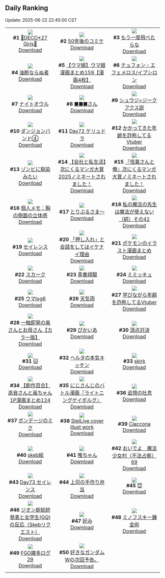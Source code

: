 ## Daily Ranking
Update: 2025-06-22 22:45:00 CST

|      |      |      |
| :----: | :----: | :----: |
| ![](https://i.pixiv.re/c/240x480/img-master/img/2025/06/20/00/00/12/131749513_p0_master1200.jpg)<br>**#1** [💜DECO*27 Girls🩷](https://www.pixiv.net/artworks/131749513)<br>[Download](https://i.pixiv.re/img-original/img/2025/06/20/00/00/12/131749513_p0.jpg) | ![](https://i.pixiv.re/c/240x480/img-master/img/2025/06/22/03/58/06/131799736_p0_master1200.jpg)<br>**#2** [50年後のコミケ](https://www.pixiv.net/artworks/131799736)<br>[Download](https://i.pixiv.re/img-original/img/2025/06/22/03/58/06/131799736_p0.jpg) | ![](https://i.pixiv.re/c/240x480/img-master/img/2025/06/20/07/30/04/131758416_p0_master1200.jpg)<br>**#3** [もう一度飛べたらな](https://www.pixiv.net/artworks/131758416)<br>[Download](https://i.pixiv.re/img-original/img/2025/06/20/07/30/04/131758416_p0.jpg) |
| ![](https://i.pixiv.re/c/240x480/img-master/img/2025/06/20/19/40/27/131773585_p0_master1200.jpg)<br>**#4** [油断ならぬ者](https://www.pixiv.net/artworks/131773585)<br>[Download](https://i.pixiv.re/img-original/img/2025/06/20/19/40/27/131773585_p0.jpg) | ![](https://i.pixiv.re/c/240x480/img-master/img/2025/06/20/00/00/31/131749649_p0_master1200.jpg)<br>**#5** [【ウマ娘】ウマ娘漫画まとめ159【漫画4枚】](https://www.pixiv.net/artworks/131749649)<br>[Download](https://i.pixiv.re/img-original/img/2025/06/20/00/00/31/131749649_p0.jpg) | ![](https://i.pixiv.re/c/240x480/img-master/img/2025/06/20/00/00/22/131749597_p0_master1200.jpg)<br>**#6** [テュフォン・エフェメロス/イプシロン](https://www.pixiv.net/artworks/131749597)<br>[Download](https://i.pixiv.re/img-original/img/2025/06/20/00/00/22/131749597_p0.jpg) |
| ![](https://i.pixiv.re/c/240x480/img-master/img/2025/06/20/07/02/14/131757972_p0_master1200.jpg)<br>**#7** [ナイトオウル](https://www.pixiv.net/artworks/131757972)<br>[Download](https://i.pixiv.re/img-original/img/2025/06/20/07/02/14/131757972_p0.jpg) | ![](https://i.pixiv.re/c/240x480/img-master/img/2025/06/20/11/12/32/131761930_p0_master1200.jpg)<br>**#8** [■■■さん](https://www.pixiv.net/artworks/131761930)<br>[Download](https://i.pixiv.re/img-original/img/2025/06/20/11/12/32/131761930_p0.jpg) | ![](https://i.pixiv.re/c/240x480/img-master/img/2025/06/20/00/00/03/131749449_p0_master1200.jpg)<br>**#9** [シュウジ=ジークアクス説](https://www.pixiv.net/artworks/131749449)<br>[Download](https://i.pixiv.re/img-original/img/2025/06/20/00/00/03/131749449_p0.png) |
| ![](https://i.pixiv.re/c/240x480/img-master/img/2025/06/21/13/34/23/131802074_p0_master1200.jpg)<br>**#10** [ダンジョンバンド④](https://www.pixiv.net/artworks/131802074)<br>[Download](https://i.pixiv.re/img-original/img/2025/06/21/13/34/23/131802074_p0.jpg) | ![](https://i.pixiv.re/c/240x480/img-master/img/2025/06/20/00/00/18/131749572_p0_master1200.jpg)<br>**#11** [Day72 ケリュドラ](https://www.pixiv.net/artworks/131749572)<br>[Download](https://i.pixiv.re/img-original/img/2025/06/20/00/00/18/131749572_p0.jpg) | ![](https://i.pixiv.re/c/240x480/img-master/img/2025/06/20/21/11/42/131777410_p0_master1200.jpg)<br>**#12** [かかってきた年齢を詐称してるVtuber](https://www.pixiv.net/artworks/131777410)<br>[Download](https://i.pixiv.re/img-original/img/2025/06/20/21/11/42/131777410_p0.jpg) |
| ![](https://i.pixiv.re/c/240x480/img-master/img/2025/06/21/01/43/58/131788382_p0_master1200.jpg)<br>**#13** [ゾンビに馴染みたい](https://www.pixiv.net/artworks/131788382)<br>[Download](https://i.pixiv.re/img-original/img/2025/06/21/01/43/58/131788382_p0.png) | ![](https://i.pixiv.re/c/240x480/img-master/img/2025/06/20/11/30/02/131762204_p0_master1200.jpg)<br>**#14** [【会社と私生活】次にくるマンガ大賞2025ノミネートされました！](https://www.pixiv.net/artworks/131762204)<br>[Download](https://i.pixiv.re/img-original/img/2025/06/20/11/30/02/131762204_p0.jpg) | ![](https://i.pixiv.re/c/240x480/img-master/img/2025/06/20/20/34/36/131775663_p0_master1200.jpg)<br>**#15** [『怪異さんと俺』次にくるマンガ大賞ノミネートされました！](https://www.pixiv.net/artworks/131775663)<br>[Download](https://i.pixiv.re/img-original/img/2025/06/20/20/34/36/131775663_p0.jpg) |
| ![](https://i.pixiv.re/c/240x480/img-master/img/2025/06/21/06/00/07/131792596_p0_master1200.jpg)<br>**#16** [個人メモ：胸の側面の立体感](https://www.pixiv.net/artworks/131792596)<br>[Download](https://i.pixiv.re/img-original/img/2025/06/21/06/00/07/131792596_p0.jpg) | ![](https://i.pixiv.re/c/240x480/img-master/img/2025/06/21/00/18/56/131785540_p0_master1200.jpg)<br>**#17** [とりぷるさま〜](https://www.pixiv.net/artworks/131785540)<br>[Download](https://i.pixiv.re/img-original/img/2025/06/21/00/18/56/131785540_p0.png) | ![](https://i.pixiv.re/c/240x480/img-master/img/2025/06/21/00/01/10/131784599_p0_master1200.jpg)<br>**#18** [私の魔法の先生は魔法が使えない（続）その42](https://www.pixiv.net/artworks/131784599)<br>[Download](https://i.pixiv.re/img-original/img/2025/06/21/00/01/10/131784599_p0.jpg) |
| ![](https://i.pixiv.re/c/240x480/img-master/img/2025/06/20/03/36/00/131755203_p0_master1200.jpg)<br>**#19** [セイレンス](https://www.pixiv.net/artworks/131755203)<br>[Download](https://i.pixiv.re/img-original/img/2025/06/20/03/36/00/131755203_p0.jpg) | ![](https://i.pixiv.re/c/240x480/img-master/img/2025/06/21/12/11/16/131800103_p0_master1200.jpg)<br>**#20** [「押し入れ」と会話をしてはイケナイ理由](https://www.pixiv.net/artworks/131800103)<br>[Download](https://i.pixiv.re/img-original/img/2025/06/21/12/11/16/131800103_p0.jpg) | ![](https://i.pixiv.re/c/240x480/img-master/img/2025/06/20/00/01/03/131749768_p0_master1200.jpg)<br>**#21** [ポケモンのイラスト漫画まとめ](https://www.pixiv.net/artworks/131749768)<br>[Download](https://i.pixiv.re/img-original/img/2025/06/20/00/01/03/131749768_p0.jpg) |
| ![](https://i.pixiv.re/c/240x480/img-master/img/2025/06/20/13/57/00/131765057_p0_master1200.jpg)<br>**#22** [スカーク](https://www.pixiv.net/artworks/131765057)<br>[Download](https://i.pixiv.re/img-original/img/2025/06/20/13/57/00/131765057_p0.jpg) | ![](https://i.pixiv.re/c/240x480/img-master/img/2025/06/20/19/36/17/131773449_p0_master1200.jpg)<br>**#23** [青春翔駆](https://www.pixiv.net/artworks/131773449)<br>[Download](https://i.pixiv.re/img-original/img/2025/06/20/19/36/17/131773449_p0.jpg) | ![](https://i.pixiv.re/c/240x480/img-master/img/2025/06/20/22/22/25/131780399_p0_master1200.jpg)<br>**#24** [ミミッキュ](https://www.pixiv.net/artworks/131780399)<br>[Download](https://i.pixiv.re/img-original/img/2025/06/20/22/22/25/131780399_p0.png) |
| ![](https://i.pixiv.re/c/240x480/img-master/img/2025/06/20/09/36/10/131760405_p0_master1200.jpg)<br>**#25** [ウマlog6](https://www.pixiv.net/artworks/131760405)<br>[Download](https://i.pixiv.re/img-original/img/2025/06/20/09/36/10/131760405_p0.jpg) | ![](https://i.pixiv.re/c/240x480/img-master/img/2025/06/20/00/19/14/131750649_p0_master1200.jpg)<br>**#26** [天気雨](https://www.pixiv.net/artworks/131750649)<br>[Download](https://i.pixiv.re/img-original/img/2025/06/20/00/19/14/131750649_p0.jpg) | ![](https://i.pixiv.re/c/240x480/img-master/img/2025/06/21/21/10/39/131816786_p0_master1200.jpg)<br>**#27** [学びながら年齢を詐称してるVtuber](https://www.pixiv.net/artworks/131816786)<br>[Download](https://i.pixiv.re/img-original/img/2025/06/21/21/10/39/131816786_p0.png) |
| ![](https://i.pixiv.re/c/240x480/img-master/img/2025/06/20/00/03/40/131750030_p0_master1200.jpg)<br>**#28** [一触即発の奥さんとお母さん【カラー版】](https://www.pixiv.net/artworks/131750030)<br>[Download](https://i.pixiv.re/img-original/img/2025/06/20/00/03/40/131750030_p0.jpg) | ![](https://i.pixiv.re/c/240x480/img-master/img/2025/06/21/12/10/14/131800079_p0_master1200.jpg)<br>**#29** [ぴかいあ](https://www.pixiv.net/artworks/131800079)<br>[Download](https://i.pixiv.re/img-original/img/2025/06/21/12/10/14/131800079_p0.png) | ![](https://i.pixiv.re/c/240x480/img-master/img/2025/06/20/00/00/19/131749583_p0_master1200.jpg)<br>**#30** [頂点対決](https://www.pixiv.net/artworks/131749583)<br>[Download](https://i.pixiv.re/img-original/img/2025/06/20/00/00/19/131749583_p0.jpg) |
| ![](https://i.pixiv.re/c/240x480/img-master/img/2025/06/20/18/35/19/131771361_p0_master1200.jpg)<br>**#31** [🐱](https://www.pixiv.net/artworks/131771361)<br>[Download](https://i.pixiv.re/img-original/img/2025/06/20/18/35/19/131771361_p0.jpg) | ![](https://i.pixiv.re/c/240x480/img-master/img/2025/06/21/20/45/13/131815462_p0_master1200.jpg)<br>**#32** [ヘルタの本気キッチン](https://www.pixiv.net/artworks/131815462)<br>[Download](https://i.pixiv.re/img-original/img/2025/06/21/20/45/13/131815462_p0.jpg) | ![](https://i.pixiv.re/c/240x480/img-master/img/2025/06/21/01/26/25/131787908_p0_master1200.jpg)<br>**#33** [skirk](https://www.pixiv.net/artworks/131787908)<br>[Download](https://i.pixiv.re/img-original/img/2025/06/21/01/26/25/131787908_p0.png) |
| ![](https://i.pixiv.re/c/240x480/img-master/img/2025/06/21/00/01/11/131784601_p0_master1200.jpg)<br>**#34** [【創作百合】高音さんと嵐ちゃん1P漫画まとめ124](https://www.pixiv.net/artworks/131784601)<br>[Download](https://i.pixiv.re/img-original/img/2025/06/21/00/01/11/131784601_p0.jpg) | ![](https://i.pixiv.re/c/240x480/img-master/img/2025/06/21/21/31/28/131817707_p0_master1200.jpg)<br>**#35** [にじさんじのバトル漫画『ライトニングゲイボルグ』](https://www.pixiv.net/artworks/131817707)<br>[Download](https://i.pixiv.re/img-original/img/2025/06/21/21/31/28/131817707_p0.jpg) | ![](https://i.pixiv.re/c/240x480/img-master/img/2025/06/20/00/00/13/131749529_p0_master1200.jpg)<br>**#36** [追憶の吐息](https://www.pixiv.net/artworks/131749529)<br>[Download](https://i.pixiv.re/img-original/img/2025/06/20/00/00/13/131749529_p0.jpg) |
| ![](https://i.pixiv.re/c/240x480/img-master/img/2025/06/21/00/00/22/131784405_p0_master1200.jpg)<br>**#37** [ボンデージのミク](https://www.pixiv.net/artworks/131784405)<br>[Download](https://i.pixiv.re/img-original/img/2025/06/21/00/00/22/131784405_p0.png) | ![](https://i.pixiv.re/c/240x480/img-master/img/2025/06/21/01/28/15/131787968_p0_master1200.jpg)<br>**#38** [StelLive cover illust work](https://www.pixiv.net/artworks/131787968)<br>[Download](https://i.pixiv.re/img-original/img/2025/06/21/01/28/15/131787968_p0.png) | ![](https://i.pixiv.re/c/240x480/img-master/img/2025/06/21/01/25/43/131787884_p0_master1200.jpg)<br>**#39** [Ciaccona](https://www.pixiv.net/artworks/131787884)<br>[Download](https://i.pixiv.re/img-original/img/2025/06/21/01/25/43/131787884_p0.png) |
| ![](https://i.pixiv.re/c/240x480/img-master/img/2025/06/20/22/52/43/131781544_p0_master1200.jpg)<br>**#40** [skeb絵](https://www.pixiv.net/artworks/131781544)<br>[Download](https://i.pixiv.re/img-original/img/2025/06/20/22/52/43/131781544_p0.png) | ![](https://i.pixiv.re/c/240x480/img-master/img/2025/06/21/00/03/06/131784819_p0_master1200.jpg)<br>**#41** [唯ちゃん](https://www.pixiv.net/artworks/131784819)<br>[Download](https://i.pixiv.re/img-original/img/2025/06/21/00/03/06/131784819_p0.png) | ![](https://i.pixiv.re/c/240x480/img-master/img/2025/06/21/12/00/30/131799719_p0_master1200.jpg)<br>**#42** [おいでよ　魔法少女村（不法占拠）69](https://www.pixiv.net/artworks/131799719)<br>[Download](https://i.pixiv.re/img-original/img/2025/06/21/12/00/30/131799719_p0.png) |
| ![](https://i.pixiv.re/c/240x480/img-master/img/2025/06/21/03/33/42/131790586_p0_master1200.jpg)<br>**#43** [Day73 セイレンス](https://www.pixiv.net/artworks/131790586)<br>[Download](https://i.pixiv.re/img-original/img/2025/06/21/03/33/42/131790586_p0.jpg) | ![](https://i.pixiv.re/c/240x480/img-master/img/2025/06/21/00/00/20/131784389_p0_master1200.jpg)<br>**#44** [上司の手作り弁当](https://www.pixiv.net/artworks/131784389)<br>[Download](https://i.pixiv.re/img-original/img/2025/06/21/00/00/20/131784389_p0.jpg) | ![](https://i.pixiv.re/c/240x480/img-master/img/2025/06/20/00/00/14/131749539_p0_master1200.jpg)<br>**#45** [😈](https://www.pixiv.net/artworks/131749539)<br>[Download](https://i.pixiv.re/img-original/img/2025/06/20/00/00/14/131749539_p0.png) |
| ![](https://i.pixiv.re/c/240x480/img-master/img/2025/06/20/07/18/28/131758243_p0_master1200.jpg)<br>**#46** [ジオン新総帥発表と女学生(GQ)の反応（Skebリクエスト）](https://www.pixiv.net/artworks/131758243)<br>[Download](https://i.pixiv.re/img-original/img/2025/06/20/07/18/28/131758243_p0.png) | ![](https://i.pixiv.re/c/240x480/img-master/img/2025/06/21/18/33/38/131810485_p0_master1200.jpg)<br>**#47** [好み](https://www.pixiv.net/artworks/131810485)<br>[Download](https://i.pixiv.re/img-original/img/2025/06/21/18/33/38/131810485_p0.jpg) | ![](https://i.pixiv.re/c/240x480/img-master/img/2025/06/20/08/07/49/131759058_p0_master1200.jpg)<br>**#48** [ミノフスキー錬金術](https://www.pixiv.net/artworks/131759058)<br>[Download](https://i.pixiv.re/img-original/img/2025/06/20/08/07/49/131759058_p0.jpg) |
| ![](https://i.pixiv.re/c/240x480/img-master/img/2025/06/21/16/05/10/131805974_p0_master1200.jpg)<br>**#49** [FGO雑多ログ29](https://www.pixiv.net/artworks/131805974)<br>[Download](https://i.pixiv.re/img-original/img/2025/06/21/16/05/10/131805974_p0.png) | ![](https://i.pixiv.re/c/240x480/img-master/img/2025/06/21/10/26/06/131797435_p0_master1200.jpg)<br>**#50** [好きなガンダムWの次回予告。](https://www.pixiv.net/artworks/131797435)<br>[Download](https://i.pixiv.re/img-original/img/2025/06/21/10/26/06/131797435_p0.jpg) |
|      |

